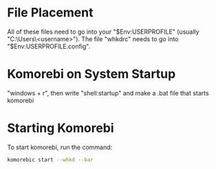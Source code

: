 # File Placement
All of these files need to go into your "$Env:USERPROFILE" (usually "C:\Users\<username>"). The file "whkdrc" needs to go into "$Env:USERPROFILE\.config".

# Komorebi on System Startup
"windows + r", then write "shell:startup" and make a .bat file that starts komorebi

# Starting Komorebi
To start komorebi, run the command:
```bash
komorebic start --whkd --bar
